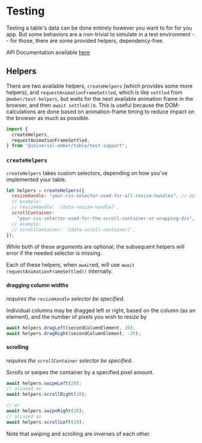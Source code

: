 # Testing

Testing a table's data can be done entirely however you want to for for you app.
But some behaviors are a non-trivial to simulate in a test environment -- for those, there are some provided helpers, dependency-free.

API Documentation available [here][api-docs]

[api-docs]: /api/modules/test_support

## Helpers

There are two available helpers, `createHelpers` (which provides some more helpers), and `requestAnimationFrameSettled`, which is like `settled` from `@ember/test-helpers`, but waits for the next available animation frame in the browser,
and then `await settled()`s. This is useful because the DOM-calculations are done based on animation-frame timing
to reduce impact on the browser as much as possible.

```js
import {
  createHelpers,
  requestAnimationFrameSettled,
} from "@universal-ember/table/test-support";
```

### `createHelpers`

`createHelpers` takes custom selectors, depending on how you've implemented your table.

```js
let helpers = createHelpers({
  resizeHandle: "your-css-selector-used-for-all-resize-handles", // optional
  // example:
  // resizeHandle: '[data-resize-handle]',
  scrollContainer:
    "your-css-selector-used-for-the-scroll-container-or-wrapping-div", // optional
  // example:
  // scrollContainer: '[data-scroll-container]',
});
```

While both of these arguments are optional, the subsequent helpers will error if the needed selector is missing.

Each of these helpers, when `await`ed, will use `await requestAnimationFrameSettled()` internally.

#### dragging column widths

_requires the `resizeHandle` selector be specified_.

Individual columns may be dragged left or right, based on the column (as an element), and the number of pixels you wish to resize by

```js
await helpers.dragLeft(secondColumnElement, 20);
await helpers.dragRight(secondColumnElement, -20);
```

#### scrolling

_requires the `scrollContainer` selector be specified_.

Scrolls or swipes the container by a specified pixel amount.

```js
await helpers.swipeLeft(20);
// aliased as
await helpers.scrollRight(20);

// or
await helpers.swipeRight(20);
// aliased as
await helpers.scrollLeft(20);
```

Note that swiping and scrolling are inverses of each other.
